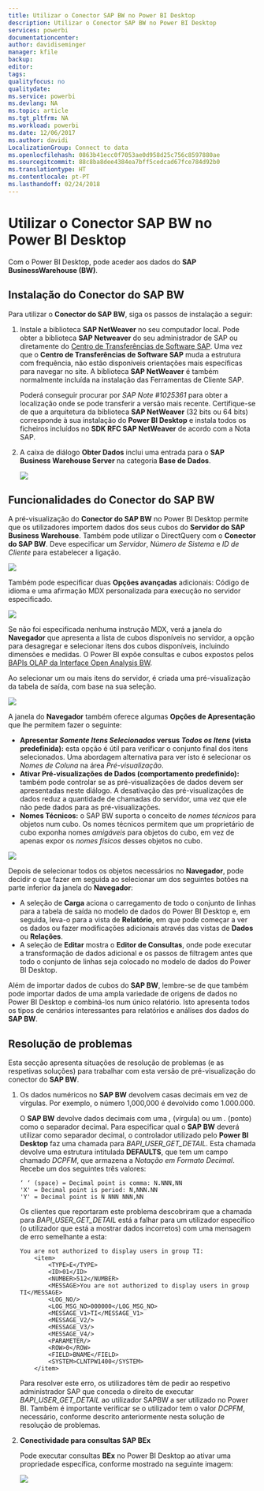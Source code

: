 ```yaml
---
title: Utilizar o Conector SAP BW no Power BI Desktop
description: Utilizar o Conector SAP BW no Power BI Desktop
services: powerbi
documentationcenter: 
author: davidiseminger
manager: kfile
backup: 
editor: 
tags: 
qualityfocus: no
qualitydate: 
ms.service: powerbi
ms.devlang: NA
ms.topic: article
ms.tgt_pltfrm: NA
ms.workload: powerbi
ms.date: 12/06/2017
ms.author: davidi
LocalizationGroup: Connect to data
ms.openlocfilehash: 0863b41ecc0f7053ae0d958d25c756c8597880ae
ms.sourcegitcommit: 88c8ba8dee4384ea7bff5cedcad67fce784d92b0
ms.translationtype: HT
ms.contentlocale: pt-PT
ms.lasthandoff: 02/24/2018
---
```

# <a name="use-the-sap-bw-connector-in-power-bi-desktop"></a>Utilizar o Conector SAP BW no Power BI Desktop
Com o Power BI Desktop, pode aceder aos dados do **SAP BusinessWarehouse (BW)**.

## <a name="installation-of-sap-bw-connector"></a>Instalação do Conector do SAP BW
Para utilizar o **Conector do SAP BW**, siga os passos de instalação a seguir:

1. Instale a biblioteca **SAP NetWeaver** no seu computador local. Pode obter a biblioteca **SAP Netweaver** do seu administrador de SAP ou diretamente do [Centro de Transferências de Software SAP](https://support.sap.com/swdc). Uma vez que o **Centro de Transferências de Software SAP** muda a estrutura com frequência, não estão disponíveis orientações mais específicas para navegar no site. A biblioteca **SAP NetWeaver** é também normalmente incluída na instalação das Ferramentas de Cliente SAP.
   
   Poderá conseguir procurar por *SAP Note #1025361* para obter a localização onde se pode transferir a versão mais recente. Certifique-se de que a arquitetura da biblioteca **SAP NetWeaver** (32 bits ou 64 bits) corresponde à sua instalação do **Power BI Desktop** e instala todos os ficheiros incluídos no **SDK RFC SAP NetWeaver** de acordo com a Nota SAP.
2. A caixa de diálogo **Obter Dados** inclui uma entrada para o **SAP Business Warehouse Server** na categoria **Base de Dados**.
   
   ![](media/desktop-sap-bw-connector/sap_bw_2a.png)

## <a name="sap-bw-connector-features"></a>Funcionalidades do Conector do SAP BW
A pré-visualização do **Conector do SAP BW** no Power BI Desktop permite que os utilizadores importem dados dos seus cubos do **Servidor do SAP Business Warehouse**. Também pode utilizar o DirectQuery com o **Conector do SAP BW**. Deve especificar um *Servidor*, *Número de Sistema* e *ID de Cliente* para estabelecer a ligação.

![](media/desktop-sap-bw-connector/sap_bw_3a.png)

Também pode especificar duas **Opções avançadas** adicionais: Código de idioma e uma afirmação MDX personalizada para execução no servidor especificado.

![](media/desktop-sap-bw-connector/sap_bw_4a.png)

Se não foi especificada nenhuma instrução MDX, verá a janela do **Navegador** que apresenta a lista de cubos disponíveis no servidor, a opção para desagregar e selecionar itens dos cubos disponíveis, incluindo dimensões e medidas. O Power BI expõe consultas e cubos expostos pelos [BAPIs OLAP da Interface Open Analysis BW](https://help.sap.com/saphelp_nw70/helpdata/en/d9/ed8c3c59021315e10000000a114084/content.htm).

Ao selecionar um ou mais itens do servidor, é criada uma pré-visualização da tabela de saída, com base na sua seleção.

![](media/desktop-sap-bw-connector/sap_bw_5.png)

A janela do **Navegador** também oferece algumas **Opções de Apresentação** que lhe permitem fazer o seguinte:

* **Apresentar *Somente Itens Selecionados* versus *Todos os Itens* (vista predefinida):** esta opção é útil para verificar o conjunto final dos itens selecionados. Uma abordagem alternativa para ver isto é selecionar os *Nomes de Coluna* na área *Pré-visualização*.
* **Ativar Pré-visualizações de Dados (comportamento predefinido):** também pode controlar se as pré-visualizações de dados devem ser apresentadas neste diálogo. A desativação das pré-visualizações de dados reduz a quantidade de chamadas do servidor, uma vez que ele não pede dados para as pré-visualizações.
* **Nomes Técnicos:** o SAP BW suporta o conceito de *nomes técnicos* para objetos num cubo. Os nomes técnicos permitem que um proprietário de cubo exponha nomes *amigáveis* para objetos do cubo, em vez de apenas expor os *nomes físicos* desses objetos no cubo.

![](media/desktop-sap-bw-connector/sap_bw_6.png)

Depois de selecionar todos os objetos necessários no **Navegador**, pode decidir o que fazer em seguida ao selecionar um dos seguintes botões na parte inferior da janela do **Navegador**:

* A seleção de **Carga** aciona o carregamento de todo o conjunto de linhas para a tabela de saída no modelo de dados do Power BI Desktop e, em seguida, leva-o para a vista de **Relatório**, em que pode começar a ver os dados ou fazer modificações adicionais através das vistas de **Dados** ou **Relações**.
* A seleção de **Editar** mostra o **Editor de Consultas**, onde pode executar a transformação de dados adicional e os passos de filtragem antes que todo o conjunto de linhas seja colocado no modelo de dados do Power BI Desktop.

Além de importar dados de cubos do **SAP BW**, lembre-se de que também pode importar dados de uma ampla variedade de origens de dados no Power BI Desktop e combiná-los num único relatório. Isto apresenta todos os tipos de cenários interessantes para relatórios e análises dos dados do **SAP BW**.

## <a name="troubleshooting"></a>Resolução de problemas
Esta secção apresenta situações de resolução de problemas (e as respetivas soluções) para trabalhar com esta versão de pré-visualização do conector do **SAP BW**.

1. Os dados numéricos no **SAP BW** devolvem casas decimais em vez de vírgulas. Por exemplo, o número 1,000,000 é devolvido como 1.000.000.
   
   O **SAP BW** devolve dados decimais com uma *,* (vírgula) ou um *.* (ponto) como o separador decimal. Para especificar qual o **SAP BW** deverá utilizar como separador decimal, o controlador utilizado pelo **Power BI Desktop** faz uma chamada para *BAPI_USER_GET_DETAIL*. Esta chamada devolve uma estrutura intitulada **DEFAULTS**, que tem um campo chamado *DCPFM*, que armazena a *Notação em Formato Decimal*. Recebe um dos seguintes três valores:
   
       ‘ ‘ (space) = Decimal point is comma: N.NNN,NN
       'X' = Decimal point is period: N,NNN.NN
       'Y' = Decimal point is N NNN NNN,NN
   
   Os clientes que reportaram este problema descobriram que a chamada para *BAPI_USER_GET_DETAIL* está a falhar para um utilizador específico (o utilizador que está a mostrar dados incorretos) com uma mensagem de erro semelhante a esta:
   
       You are not authorized to display users in group TI:
           <item>
               <TYPE>E</TYPE>
               <ID>01</ID>
               <NUMBER>512</NUMBER>
               <MESSAGE>You are not authorized to display users in group TI</MESSAGE>
               <LOG_NO/>
               <LOG_MSG_NO>000000</LOG_MSG_NO>
               <MESSAGE_V1>TI</MESSAGE_V1>
               <MESSAGE_V2/>
               <MESSAGE_V3/>
               <MESSAGE_V4/>
               <PARAMETER/>
               <ROW>0</ROW>
               <FIELD>BNAME</FIELD>
               <SYSTEM>CLNTPW1400</SYSTEM>
           </item>
   
   Para resolver este erro, os utilizadores têm de pedir ao respetivo administrador SAP que conceda o direito de executar *BAPI_USER_GET_DETAIL* ao utilizador SAPBW a ser utilizado no Power BI. Também é importante verificar se o utilizador tem o valor *DCPFM*, necessário, conforme descrito anteriormente nesta solução de resolução de problemas.
2. **Conectividade para consultas SAP BEx**
   
   Pode executar consultas **BEx** no Power BI Desktop ao ativar uma propriedade específica, conforme mostrado na seguinte imagem:
   
   ![](media/desktop-sap-bw-connector/sap_bw_8.png)

